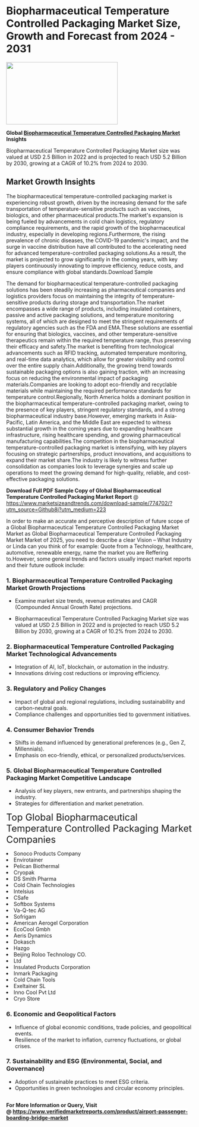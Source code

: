 <H1>Biopharmaceutical Temperature Controlled Packaging Market Size, Growth and Forecast from 2024 - 2031</H1><img class="aligncenter size-medium wp-image-584254" src="https://thirdeyenews.in/wp-content/uploads/2024/09/Global-Market-Research-300x168.jpeg" alt="" width="300" height="168" /><p><strong>Global&nbsp;<a href="https://www.marketsizeandtrends.com/download-sample/774702/?utm_source=Github8j?utm_medium=223">Biopharmaceutical Temperature Controlled Packaging Market</a> Insights</strong></p><p>Biopharmaceutical Temperature Controlled Packaging Market size was valued at USD 2.5 Billion in 2022 and is projected to reach USD 5.2 Billion by 2030, growing at a CAGR of 10.2% from 2024 to 2030.</p><p><h2>Market Growth Insights</h2> <p>The biopharmaceutical temperature-controlled packaging market is experiencing robust growth, driven by the increasing demand for the safe transportation of temperature-sensitive products such as vaccines, biologics, and other pharmaceutical products.The market's expansion is being fueled by advancements in cold chain logistics, regulatory compliance requirements, and the rapid growth of the biopharmaceutical industry, especially in developing regions.Furthermore, the rising prevalence of chronic diseases, the COVID-19 pandemic's impact, and the surge in vaccine distribution have all contributed to the accelerating need for advanced temperature-controlled packaging solutions.As a result, the market is projected to grow significantly in the coming years, with key players continuously innovating to improve efficiency, reduce costs, and ensure compliance with global standards.Download Sample</p> <p>The demand for biopharmaceutical temperature-controlled packaging solutions has been steadily increasing as pharmaceutical companies and logistics providers focus on maintaining the integrity of temperature-sensitive products during storage and transportation.The market encompasses a wide range of products, including insulated containers, passive and active packaging solutions, and temperature monitoring systems, all of which are designed to meet the stringent requirements of regulatory agencies such as the FDA and EMA.These solutions are essential for ensuring that biologics, vaccines, and other temperature-sensitive therapeutics remain within the required temperature range, thus preserving their efficacy and safety.The market is benefiting from technological advancements such as RFID tracking, automated temperature monitoring, and real-time data analytics, which allow for greater visibility and control over the entire supply chain.Additionally, the growing trend towards sustainable packaging options is also gaining traction, with an increasing focus on reducing the environmental impact of packaging materials.Companies are looking to adopt eco-friendly and recyclable materials while maintaining the required performance standards for temperature control.Regionally, North America holds a dominant position in the biopharmaceutical temperature-controlled packaging market, owing to the presence of key players, stringent regulatory standards, and a strong biopharmaceutical industry base.However, emerging markets in Asia-Pacific, Latin America, and the Middle East are expected to witness substantial growth in the coming years due to expanding healthcare infrastructure, rising healthcare spending, and growing pharmaceutical manufacturing capabilities.The competition in the biopharmaceutical temperature-controlled packaging market is intensifying, with key players focusing on strategic partnerships, product innovations, and acquisitions to expand their market share.The industry is likely to witness further consolidation as companies look to leverage synergies and scale up operations to meet the growing demand for high-quality, reliable, and cost-effective packaging solutions.</p><p><span class=""><strong>Download Full PDF Sample Copy of Global Biopharmaceutical Temperature Controlled Packaging Market Report</strong> @ <a href="https://www.marketsizeandtrends.com/download-sample/774702/?utm_source=Github8j?utm_medium=223" target="_blank">https://www.marketsizeandtrends.com/download-sample/774702/?utm_source=Github8j?utm_medium=223</a></span></p><p>In order to make an accurate and perceptive description of future scope of a Global&nbsp;Biopharmaceutical Temperature Controlled Packaging Market Market as Global&nbsp;Biopharmaceutical Temperature Controlled Packaging Market Market of 2025, you need to describe a clear Vision &ndash; What Industry or Linda can you think of for example: Quote from a Technology, healthcare, automotive, renewable energy, name the market you are Reffering to.However, some general trends and factors usually impact market reports and their future outlook include:</p><h3>1.&nbsp;<strong>Biopharmaceutical Temperature Controlled Packaging Market Growth Projections</strong></h3><ul><li>Examine market size trends, revenue estimates and CAGR (Compounded Annual Growth Rate) projections.</li><li><p>Biopharmaceutical Temperature Controlled Packaging Market size was valued at USD 2.5 Billion in 2022 and is projected to reach USD 5.2 Billion by 2030, growing at a CAGR of 10.2% from 2024 to 2030.</p></li></ul><h3>2.&nbsp;<strong>Biopharmaceutical Temperature Controlled Packaging Market Technological Advancements</strong></h3><ul><li>Integration of AI, IoT, blockchain, or automation in the industry.</li><li>Innovations driving cost reductions or improving efficiency.</li></ul><h3>3.&nbsp;<strong>Regulatory and Policy Changes</strong></h3><ul><li>Impact of global and regional regulations, including sustainability and carbon-neutral goals.</li><li>Compliance challenges and opportunities tied to government initiatives.</li></ul><h3>4.&nbsp;<strong>Consumer Behavior Trends</strong></h3><ul><li>Shifts in demand influenced by generational preferences (e.g., Gen Z, Millennials).</li><li>Emphasis on eco-friendly, ethical, or personalized products/services.</li></ul><h3>5.&nbsp;<strong>Global Biopharmaceutical Temperature Controlled Packaging Market Competitive Landscape</strong></h3><ul><li>Analysis of key players, new entrants, and partnerships shaping the industry.</li><li>Strategies for differentiation and market penetration.</li></ul><p data-pm-slice="1 1 []"><span style="color: inherit; font-family: inherit; font-size: 25px;">Top Global Biopharmaceutical Temperature Controlled Packaging Market Companies</span></p><div class="" data-test-id=""><p><li>Sonoco Products Company</li><li> Envirotainer</li><li> Pelican Biothermal</li><li> Cryopak</li><li> DS Smith Pharma</li><li> Cold Chain Technologies</li><li> Intelsius</li><li> CSafe</li><li> Softbox Systems</li><li> Va-Q-tec AG</li><li> Sofrigam</li><li> American Aerogel Corporation</li><li> EcoCool Gmbh</li><li> Aeris Dynamics</li><li> Dokasch</li><li> Hazgo</li><li> Beijing Roloo Technology CO.</li><li>Ltd</li><li> Insulated Products Corporation</li><li> Inmark Packaging</li><li> Cold Chain Tools</li><li> Exeltainer SL</li><li> Inno Cool Pvt Ltd</li><li> Cryo Store</li></p></div><h3>6.&nbsp;<strong>Economic and Geopolitical Factors</strong></h3><ul><li>Influence of global economic conditions, trade policies, and geopolitical events.</li><li>Resilience of the market to inflation, currency fluctuations, or global crises.</li></ul><h3>7.&nbsp;<strong>Sustainability and ESG (Environmental, Social, and Governance)</strong></h3><ul><li>Adoption of sustainable practices to meet ESG criteria.</li><li>Opportunities in green technologies and circular economy principles.</li></ul><h2><strong style="font-size: 14px;">For More Information or Query, Visit @&nbsp;</strong><a style="background-color: #ffffff; font-size: 14px;" href="https://www.marketsizeandtrends.com/report/biopharmaceutical-temperature-controlled-packaging-market/" target="_blank">https://www.verifiedmarketreports.com/product/airport-passenger-boarding-bridge-market</a></h2>